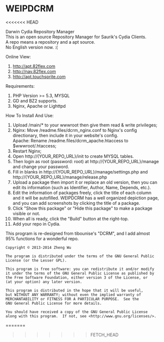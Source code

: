 WEIPDCRM
=======
<<<<<<< HEAD

Darwin Cydia Repository Manager<br />
This is an open source Repository Manager for Saurik's Cydia Clients.<br />
A repo means a repository and a apt source.<br />
No English version now. :(

Online View:<br />
1.  http://apt.82flex.com<br />
2.  http://nav.82flex.com<br />
3.  http://apt.touchsprite.com<br />

Requirements:<br />
1. PHP Version >= 5.3, MYSQL<br />
2. GD and BZ2 supports.<br />
3. Nginx, Apache or Lighttpd<br />

How To Install And Use:<br />
1.  Upload /main/* to your wwwroot then give them read & write privileges;<br />
2.  Nginx: Move /readme.files/dcrm_nginx.conf to Nginx's config directionary, then include it in your website's config.<br />
    Apache: Rename /readme.files/dcrm_apache.htaccess to $wwwroot/.htaccess;<br />
3.  Restart Nginx;<br />
4.  Open http://{YOUR_REPO_URL}/init to create MYSQL tables.<br />
5.  Then login as root (password: root) at http://{YOUR_REPO_URL}/manage and change your password.<br />
6.  Fill in blanks in http://{YOUR_REPO_URL}/manage/settings.php and http://{YOUR_REPO_URL}/manage/release.php<br />
7.  Upload a package then import it or replace an old version, then you can edit its information (such as Identifier, Author, Name, Depends, etc.).<br />
8.  Edit the information of packages freely, click the title of each column and it will be autofilled. WEIPDCRM has a well organized depiction page, and you can add screenshots by clicking the title of a package.<br />
9.  Click "Show this package" or "Hide this package" to make a package visible or not.<br />
10.  When all is ready, click the "Build" button at the right-top.<br />
11.  Add your repo in Cydia.<br />

This program is re-designed from tibounise's "DCRM", and I add almost 95% functions for a wonderful repo.<br />

    Copyright © 2013-2014 Zheng Wu
    
    The program is distributed under the terms of the GNU General Public License (or the Lesser GPL).

    This program is free software: you can redistribute it and/or modify
    it under the terms of the GNU General Public License as published by
    the Free Software Foundation, either version 3 of the License, or
    (at your option) any later version.

    This program is distributed in the hope that it will be useful,
    but WITHOUT ANY WARRANTY; without even the implied warranty of
    MERCHANTABILITY or FITNESS FOR A PARTICULAR PURPOSE.  See the
    GNU General Public License for more details.

    You should have received a copy of the GNU General Public License
    along with this program.  If not, see <http://www.gnu.org/licenses/>.
    
=======
>>>>>>> FETCH_HEAD
